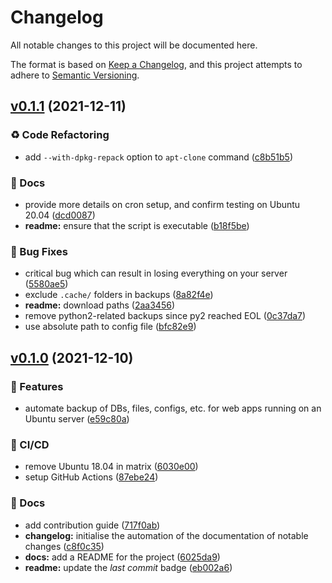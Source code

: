 # Changelog

All notable changes to this project will be documented here.

The format is based on [Keep a Changelog](https://keepachangelog.com/en/1.0.0/), and this project attempts to adhere to [Semantic Versioning](https://semver.org/spec/v2.0.0.html).

## [v0.1.1](https://github.com/engineervix/ubuntu-server-backup/compare/v0.1.0...v0.1.1) (2021-12-11)


### ♻️ Code Refactoring

* add `--with-dpkg-repack` option to `apt-clone` command ([c8b51b5](https://github.com/engineervix/ubuntu-server-backup/commit/c8b51b580048c3c0c04d972888542d30c343dd28))


### 📝 Docs

* provide more details on cron setup, and confirm testing on Ubuntu 20.04 ([dcd0087](https://github.com/engineervix/ubuntu-server-backup/commit/dcd00872e1f3a6813961f0d46ee37edf1bed4d43))
* **readme:** ensure that the script is executable ([b18f5be](https://github.com/engineervix/ubuntu-server-backup/commit/b18f5beb59b3fae76db799997c8afed2e2bdcdd7))


### 🐛 Bug Fixes

* critical bug which can result in losing everything on your server ([5580ae5](https://github.com/engineervix/ubuntu-server-backup/commit/5580ae5fba4c5bce8db033fe772c6d23edc10ef9))
* exclude `.cache/` folders in backups ([8a82f4e](https://github.com/engineervix/ubuntu-server-backup/commit/8a82f4e5b023cdfbb269bd280a39eccacac795bd))
* **readme:** download paths ([2aa3456](https://github.com/engineervix/ubuntu-server-backup/commit/2aa3456065050beb3278a027be16f3a06783acda))
* remove python2-related backups since py2 reached EOL ([0c37da7](https://github.com/engineervix/ubuntu-server-backup/commit/0c37da7451224cb18040194cfd56deff751f29a1))
* use absolute path to config file ([bfc82e9](https://github.com/engineervix/ubuntu-server-backup/commit/bfc82e9010368d3de52589c0bc3167ad2262b001))

## [v0.1.0](https://github.com/engineervix/ubuntu-server-backup/compare/v0.0.0...v0.1.0) (2021-12-10)


### 🚀 Features

* automate backup of DBs, files, configs, etc. for web apps running on an Ubuntu server ([e59c80a](https://github.com/engineervix/ubuntu-server-backup/commit/e59c80ae4e781f4924a9e37a8b23511b6fa6e83a))


### 👷 CI/CD

* remove Ubuntu 18.04 in matrix ([6030e00](https://github.com/engineervix/ubuntu-server-backup/commit/6030e0098f8244f65cdf6ff8db7c6e31813c41f9))
* setup GitHub Actions ([87ebe24](https://github.com/engineervix/ubuntu-server-backup/commit/87ebe241cbcf0bf4bd13904d6cfa9b28f41286e8))


### 📝 Docs

* add contribution guide ([717f0ab](https://github.com/engineervix/ubuntu-server-backup/commit/717f0ab2da9a3b8c4d34809e68964812f1e66544))
* **changelog:** initialise the automation of the documentation of notable changes ([c8f0c35](https://github.com/engineervix/ubuntu-server-backup/commit/c8f0c3509e0b3452eb36c1304a73b4425f232e37))
* **docs:** add a README for the project ([6025da9](https://github.com/engineervix/ubuntu-server-backup/commit/6025da940b04a9cff480af2bba0a2c34d18ba8e0))
* **readme:** update the *last commit* badge ([eb002a6](https://github.com/engineervix/ubuntu-server-backup/commit/eb002a6f78cc27044e5eddf64e45d702247a14a4))
